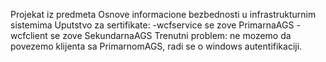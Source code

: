 Projekat iz predmeta Osnove informacione bezbednosti u infrastrukturnim sistemima
Uputstvo za sertifikate:
-wcfservice se zove PrimarnaAGS
-wcfclient se zove SekundarnaAGS
Trenutni problem: ne mozemo da povezemo klijenta sa PrimarnomAGS, radi se o windows autentifikaciji.
